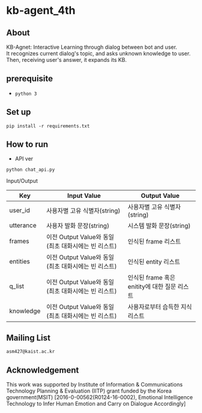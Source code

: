 # kb-agent_4th
## About

KB-Agnet: Interactive Learning through dialog between bot and user.  
It recognizes current dialog's topic, and asks unknown knowledge to user.  
Then, receiving user's answer, it expands its KB.  

## prerequisite
* `python 3`

## Set up
```
pip install -r requirements.txt
```

## How to run
* API ver
```
python chat_api.py
```
Input/Output

| Key | Input Value | Output Value |
|----|-------------|-------------|
|user_id | 사용자별 고유 식별자(string) | 사용자별 고유 식별자(string) |
|utterance | 사용자 발화 문장(string) | 시스템 발화 문장(string) |
|frames | 이전 Output Value와 동일(최초 대화시에는 빈 리스트) | 인식된 frame 리스트 |
|entities | 이전 Output Value와 동일(최초 대화시에는 빈 리스트) | 인식된 entity 리스트 |
|q_list | 이전 Output Value와 동일(최초 대화시에는 빈 리스트) | 인식된 frame 혹은 enitity에 대한 질문 리스트 |
|knowledge | 이전 Output Value와 동일(최초 대화시에는 빈 리스트) | 사용자로부터 습득한 지식 리스트 |


## Mailing List
`asm427@kaist.ac.kr`  


## Acknowledgement
This work was supported by Institute of Information & Communications Technology Planning & Evaluation (IITP) grant funded by the Korea government(MSIT) [2016-0-00562(R0124-16-0002), Emotional Intelligence Technology to Infer Human Emotion and Carry on Dialogue Accordingly]
